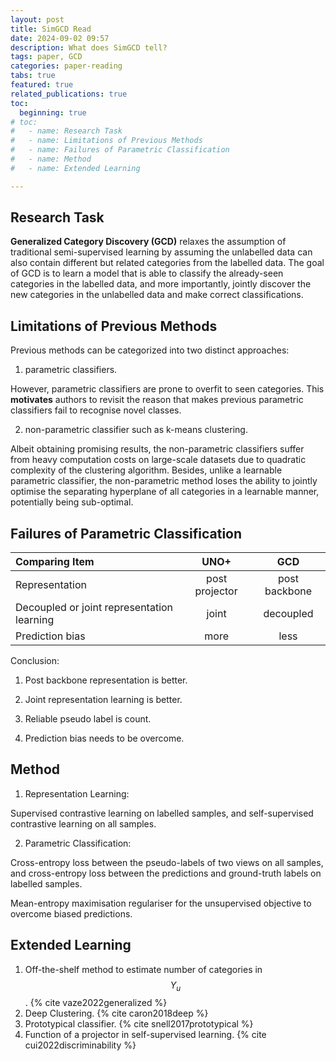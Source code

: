 ```yaml
---
layout: post
title: SimGCD Read
date: 2024-09-02 09:57
description: What does SimGCD tell?
tags: paper, GCD
categories: paper-reading
tabs: true
featured: true
related_publications: true
toc:
  beginning: true
# toc:
#   - name: Research Task
#   - name: Limitations of Previous Methods
#   - name: Failures of Parametric Classification
#   - name: Method
#   - name: Extended Learning

---
```



## Research Task

**Generalized Category Discovery (GCD)** relaxes the assumption of traditional semi-supervised learning by assuming the unlabelled data can also contain different but related categories from the labelled data. The goal of GCD is to learn a model that is able to classify the already-seen categories in the labelled data, and more importantly, jointly discover the new categories in the unlabelled data and make correct classifications.

## Limitations of Previous Methods

Previous methods can be categorized into two distinct approaches:

1) parametric classifiers.

However, parametric classifiers are prone to overfit to seen categories.
This **motivates** authors to revisit the reason that makes previous parametric classifiers fail to recognise novel classes.

2) non-parametric classifier such as k-means clustering.

Albeit obtaining promising results, the non-parametric classifiers suffer from heavy computation costs on large-scale datasets due to quadratic complexity of the clustering algorithm.
Besides, unlike a learnable parametric classifier, the non-parametric method loses the ability to jointly optimise the separating hyperplane of all categories in a learnable manner, potentially being sub-optimal.

## Failures of Parametric Classification

| Comparing Item | UNO+ | GCD |
| :----------- | :------------: | :------------: |
| Representation | post projector | post backbone |
| Decoupled or joint representation learning | joint | decoupled |
| Prediction bias | more | less |


Conclusion:

1) Post backbone representation is better.

2) Joint representation learning is better.

3) Reliable pseudo label is count.

4) Prediction bias needs to be overcome.

## Method

1) Representation Learning:

Supervised contrastive learning on labelled samples, and self-supervised contrastive learning on all samples.

2) Parametric Classification:

Cross-entropy loss between the pseudo-labels of two views on all samples, and cross-entropy loss between the predictions and ground-truth labels on labelled samples.

Mean-entropy maximisation regulariser for the unsupervised objective to overcome biased predictions.

## Extended Learning
1. Off-the-shelf method to estimate number of categories in $$ Y_u $$. {% cite vaze2022generalized %}
2. Deep Clustering. {% cite caron2018deep %}
3. Prototypical classifier. {% cite snell2017prototypical %}
4. Function of a projector in self-supervised learning. {% cite cui2022discriminability %}